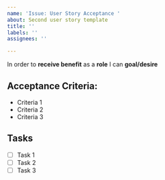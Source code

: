 ```yaml
---
name: 'Issue: User Story Acceptance '
about: Second user story template
title: ''
labels: ''
assignees: ''

---
```


In order to **receive benefit** as a **role** I can **goal/desire**

## Acceptance Criteria:
* Criteria 1
* Criteria 2
* Criteria 3

## Tasks
* [ ] Task 1
* [ ] Task 2
* [ ] Task 3
